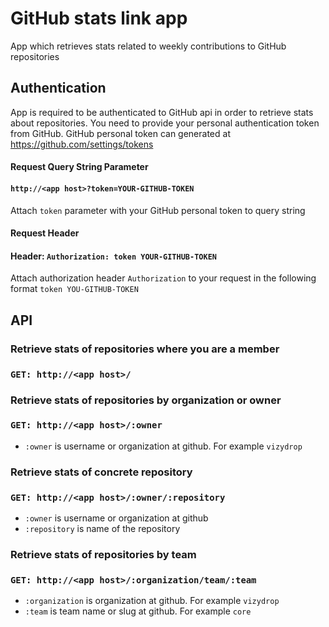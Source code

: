 # GitHub stats link app
App which retrieves stats related to weekly contributions to GitHub repositories
 
## Authentication
App is required to be authenticated to GitHub api in order to retrieve stats about repositories. You need to provide your personal authentication token from GitHub. GitHub personal token can generated at https://github.com/settings/tokens

#### Request Query String Parameter
#### ``http://<app host>?token=YOUR-GITHUB-TOKEN``
Attach ``token`` parameter with your GitHub personal token to query string

#### Request Header

#### Header: ``Authorization: token YOUR-GITHUB-TOKEN``  
Attach authorization header ``Authorization`` to your request in the following format ``token YOU-GITHUB-TOKEN`` 

## API

### Retrieve stats of repositories where you are a member
### ``GET: http://<app host>/``

### Retrieve stats of repositories by organization or owner
### ``GET: http://<app host>/:owner`` 
- ``:owner`` is username or organization at github. For example ``vizydrop`` 

### Retrieve stats of concrete repository 
### ``GET: http://<app host>/:owner/:repository`` 
- ``:owner`` is username or organization at github
- ``:repository`` is name of the repository

### Retrieve stats of repositories by team 
### ``GET: http://<app host>/:organization/team/:team`` 
- ``:organization`` is organization at github. For example ``vizydrop`` 
- ``:team`` is team name or slug at github. For example ``core`` 